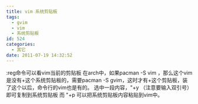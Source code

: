 ```yaml
---
title: vim 系统剪贴板
tags:
  - gvim
  - vim
  - 系统剪贴板
id: 524
categories:
  - 其它
date: 2011-07-19 14:32:52
---
```


:reg命令可以看vim当前的剪贴板
在arch中，如果pacman -S vim ，那么这个vim是没有+这个系统剪贴板的，需要pacman -S gvim，这时才有+这个剪贴板，装了这个以后，命令行的vim也是有的。
选中一段内容，"+y （注意要输入双引号）即可复制到系统剪贴板
而 "+p 可以把系统剪贴板内容粘贴到vim中。